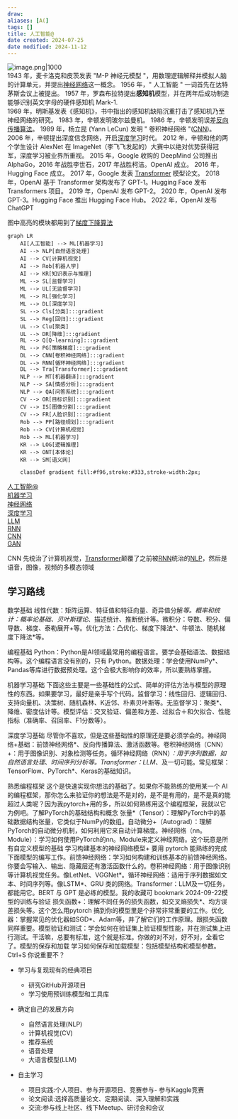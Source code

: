 ```yaml
---
draw:
aliases: [A(]
tags: []
title: 人工智能@
date created: 2024-07-25
date modified: 2024-11-12
---
```


![image.png|1000](https://imagehosting4picgo.oss-cn-beijing.aliyuncs.com/imagehosting/fix-dir%2Fpicgo%2Fpicgo-clipboard-images%2F2024%2F07%2F25%2F01-46-44-3b9d13a42b4c542b70cd587385dd65fb-20240725014643-4e7863.png)  
1943 年，麦卡洛克和皮茨发表 "M-P 神经元模型 "，用数理逻辑解释并模拟人脑的计算单元，并提出[神经网络](神经网络.md)这一概念。
1956 年，" 人工智能 " 一词首先在达特茅斯会议上被提出。
1957 年，罗森布拉特提出**感知机**模型，并在两年后成功制造能够识别英文字母的硬件感知机 Mark-1.  
1969 年，明斯基发表《感知机》，书中指出的感知机缺陷沉重打击了感知机乃至神经网络的研究。
1983 年，辛顿发明玻尔兹曼机。
1986 年，辛顿发明误差[反向传播算法](反向传播算法.md)。
1989 年，杨立昆 (Yann LeCun) 发明 " 卷积神经网络 "([CNN](CNN.md))。
2006 年，辛顿提出深度信念网络，开启[深度学习](深度学习.md)时代。
2012 年，辛顿和他的两个学生设计 AlexNet 在 ImageNet（李飞飞发起的）大赛中以绝对优势获得冠军，深度学习被业界所重视。
2015 年，Google 收购的 DeepMind 公司推出 AlphaGo，2016 年战胜李世石，2017 年战胜柯洁。OpenAI 成立。
2016 年，Hugging Face 成立。
2017 年，Google 发表 [Transformer](Transformer.md) 模型论文。
2018 年，OpenAI 基于 Transformer 架构发布了 GPT-1。Hugging Face 发布 Transformers 项目。
2019 年，OpenAI 发布 GPT-2。
2020 年，OpenAI 发布 GPT-3。Hugging Face 推出 Hugging Face Hub。
2022 年，OpenAI 发布 ChatGPT

图中高亮的模块都用到了[梯度下降算法](梯度下降算法.md)

```mermaid
graph LR
    AI[人工智能] --> ML[机器学习]
    AI --> NLP[自然语言处理]
    AI --> CV[计算机视觉]
    AI --> Rob[机器人学]
    AI --> KR[知识表示与推理]
    ML --> SL[监督学习]
    ML --> UL[无监督学习]
    ML --> RL[强化学习]
    ML --> DL[深度学习]
    SL --> Cls[分类]:::gradient
    SL --> Reg[回归]:::gradient
    UL --> Clu[聚类]
    UL --> DR[降维]:::gradient
    RL --> Q[Q-learning]:::gradient
    RL --> PG[策略梯度]:::gradient
    DL --> CNN[卷积神经网络]:::gradient
    DL --> RNN[循环神经网络]:::gradient
    DL --> Tra[Transformer]:::gradient
    NLP --> MT[机器翻译]:::gradient
    NLP --> SA[情感分析]:::gradient
    NLP --> QA[问答系统]:::gradient
    CV --> OR[目标识别]:::gradient
    CV --> IS[图像分割]:::gradient
    CV --> FR[人脸识别]:::gradient
    Rob --> PP[路径规划]:::gradient
    Rob --> CV[计算机视觉]
    Rob --> ML[机器学习]
    KR --> LOG[逻辑推理]
    KR --> ONT[本体论]
    KR --> SM[语义网]
    
    classDef gradient fill:#f96,stroke:#333,stroke-width:2px;
```

[人工智能@](人工智能@.md)  
[机器学习](机器学习.md)  
[神经网络](神经网络.md)  
[深度学习](深度学习.md)  
[LLM](LLM.md)  
[RNN](RNN.md)  
[CNN](CNN.md)  
[GAN](GAN.md)

CNN 先统治了计算机视觉，[Transformer](Transformer.md)颠覆了之前被[RNN](RNN.md)统治的[NLP](NLP.md)，然后是语音，图像，视频的多模态领域

## 学习路线

数学基础 线性代数：矩阵运算、特征值和特征向量、奇异值分解*等。概率和统计：概率论基础、贝叶斯理论*、描述统计、推断统计等。微积分：导数、积分、偏导数、梯度、泰勒展开+等。优化方法：凸优化、梯度下降法*、牛顿法、随机梯度下降法*等。

编程基础 Python：Python是AI领域最常用的编程语言。要学会基础语法、数据结构等。这个编程语言没有别的，只有 Python。数据处理：学会使用NumPy*、Pandas等库进行数据预处理。这个会极大影响你的效率，所以要熟练掌握。

机器学习基础 下面这些主要是一些基础性的公式、简单的评估方法与模型的原理性的东西。如果要学习，最好是亲手写个代码。监督学习：线性回归、逻辑回归、支持向量机、决策树、随机森林、K近邻、朴素贝叶斯等。无监督学习：聚类*、降维、密度估计等。模型评估：交叉验证、偏差和方差、过拟合＋和欠拟合、性能指标（准确率、召回率、F1分数等）。

深度学习基础 尽管你不喜欢，但是这些基础性的原理还是要必须学会的。神经网络+基础：前馈神经网络*、反向传播算法、激活函数等。卷积神经网络（CNN）+：用于图像识别、对象检测等任务。循环神经网络（RNN）*：用于序列数据，如自然语言处理、时间序列分析等。Transformer：LLM*、及一切可能。常见框架：TensorFlow、PyTorch*、Keras的基础知识。

熟悉编程框架 这个是快速实现你想法的基础了。如果你不能熟练的使用某一个 AI 的编程框架，那你怎么来验证你的想法是不是对的，是不是有用的，是不是真的能超过人类呢？因为我pytorch+用的多，所以如何熟练用这个编程框架，我就以它为例吧。了解PyTorch的基础结构和概念 张量*（Tensor）：理解PyTorch中的基础数据结构张量，它类似于NumPy的数组。自动微分+（Autograd）：理解PyTorch的自动微分机制，如何利用它来自动计算梯度。神经网络（nn。Module）：学习如何使用PyTorch的nn。Module来定义神经网络。这个玩意是所有自定义模型的基础 学习构建基本的神经网络模型+ 要用 pytorch 能熟练的完成下面模型的编写工作。前馈神经网络：学习如何构建和训练基本的前馈神经网络。你要会写输入、输出、隐藏层还有激活函数什么的。卷积神经网络：用于图像识别等计算机视觉任务。像LetNet、VGGNet*。循环神经网络：适用于序列数据如文本、时间序列等。像LSTM*、GRU 类的网络。Transformer：LLM及一切任务，都能用它。BERT 与 GPT 是必练的模型。我的收藏可 bookmark 2024-09-22模型的训练与验证 损失函数+：理解不同任务的损失函数，如交叉熵损失*、均方误差损失等。这个怎么用pytorch 搞到你的模型里是个非常非常重要的工作。优化器：掌握常见的优化器如SGD*、Adam等，并了解它们的工作原理。跟损失函数同样重要。模型验证和测试：学会如何在验证集上验证模型性能，并在测试集上进行测试。干活嘛，总要有标准，这个就是标准。你做的对不对，好不对，全看它了。模型的保存和加载 学习如何保存和加载模型：包括模型结构和模型参数。Ctrl+S 你说重要不？

- 学习与复现现有的经典项目
    - 研究GitHub开源项目
    - 学习使用预训练模型和工具库
    
- 确定自己的发展方向
    - 自然语言处理(NLP)
    - 计算机视觉(CV)
    - 推荐系统
    - 语音处理
    - 大语言模型(LLM)
    
- 自主学习
    - 项目实践:个人项目、参与开源项目、竞赛参与- 参与Kaggle竞赛
    - 论文阅读:选择高质量论文、定期阅读、深入理解和实践
    - 交流:参与线上社区、线下Meetup、研讨会和会议

